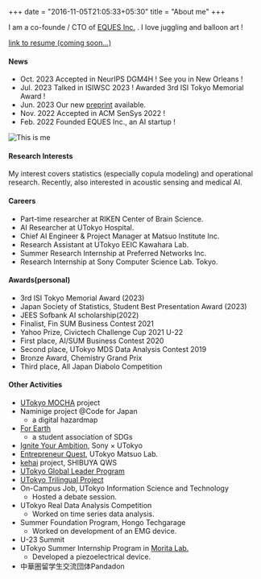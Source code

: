 +++
date = "2016-11-05T21:05:33+05:30"
title = "About me"
+++

I am a co-founde / CTO of [EQUES Inc.](https://www.eques.co.jp) .
I love juggling and balloon art !

[link to resume (coming soon...)]()


#### News
* Oct. 2023 Accepted in NeurIPS DGM4H ! See you in New Orleans !
* Jul. 2023 Talked in ISIWSC 2023 ! Awarded 3rd ISI Tokyo Memorial Award !
* Jun. 2023 Our new [preprint](https://arxiv.org/abs/2306.01604) available.
* Nov. 2022 Accepted in ACM SenSys 2022 ! 
* Feb. 2022 Founded EQUES Inc., an AI startup ! 

![This is me][1]

#### Research Interests

My interest covers statistics (especially copula modeling) and operational research. Recently, also interested in acoustic sensing and medical AI.


#### Careers

- Part-time researcher at RIKEN Center of Brain Science.
- AI Researcher at UTokyo Hospital.
- Chief AI Engineer & Project Manager at Matsuo Institute Inc.
- Research Assistant at UTokyo EEIC Kawahara Lab.
- Summer Research Internship at Preferred Networks Inc.
- Research Internship at Sony Computer Science Lab. Tokyo.


#### Awards(personal)

* 3rd ISI Tokyo Memorial Award (2023)
* Japan Society of Statistics, Student Best Presentation Award (2023)
* JEES Sofbank AI scholarship(2022)
* Finalist, Fin SUM Business Contest 2021
* Yahoo Prize, Civictech Challenge Cup 2021 U-22
* First place, AI/SUM Business Contest 2020
* Second place, UTokyo MDS Data Analysis Contest 2019
* Bronze Award, Chemistry Grand Prix
* Third place, All Japan Diabolo Competition


#### Other Activities
* [UTokyo MOCHA](https://mocha.t.u-tokyo.ac.jp) project
* Naminige project @Code for Japan
    - a digital hazardmap
* [For Earth](https://forearthut.com)
    - a student association of SDGs
* [Ignite Your Ambition](https://ignite-your-ambition.com), Sony × UTokyo
* [Entrepreneur Quest](https://weblab.t.u-tokyo.ac.jp/kigyoquest/), UTokyo Matsuo Lab.
* [kehai](https://shibuya-qws.com/project/kehai) project, SHIBUYA QWS 
* [UTokyo Global Leader Program](https://www.glp.u-tokyo.ac.jp)
* [UTokyo Trilingual Project](http://www.cgcs.c.u-tokyo.ac.jp/tlp/)
* On-Campus Job, UTokyo Information Science and Technology
    - Hosted a debate session.
* UTokyo Real Data Analysis Competition
    - Worked on time series data analysis.
* Summer Foundation Program, Hongo Techgarage
    - Worked on development of an EMG device.
* U-23 Summit
* UTokyo Summer Internship Program in [Morita Lab.](http://www.hsd.k.u-tokyo.ac.jp/contents/member.html)
    - Developed a piezoelectrical device.
* 中華圏留学生交流団体Pandadon


[1]: /img/me.png